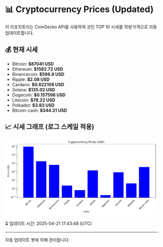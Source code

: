 
# 📊 Cryptocurrency Prices (Updated)

이 리포지토리는 CoinGecko API를 사용하여 코인 TOP 10 시세를 10분가격으로 자동 업데이트합니다.

## 💰 현재 시세
- Bitcoin: **$87041 USD**
- Ethereum: **$1582.72 USD**
- Binancecoin: **$596.9 USD**
- Ripple: **$2.08 USD**
- Cardano: **$0.622108 USD**
- Solana: **$135.02 USD**
- Dogecoin: **$0.157596 USD**
- Litecoin: **$78.22 USD**
- Polkadot: **$3.83 USD**
- Bitcoin-cash: **$344.21 USD**

## 📈 시세 그래프 (로그 스케일 적용)
![Crypto Prices](crypto_prices.png)

⏳ 업데이트 시간: 2025-04-21 17:43:48 (UTC)

---
자동 업데이트 봇에 의해 관리됩니다.
